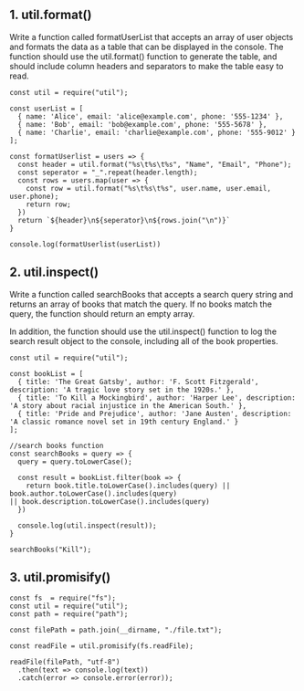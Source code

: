 ## 1. util.format()
Write a function called formatUserList that accepts an array of user objects and formats the data as a table that can be displayed in the console.
The function should use the util.format() function to generate the table,
and should include column headers and separators to make the table easy to read.

```
const util = require("util");

const userList = [
  { name: 'Alice', email: 'alice@example.com', phone: '555-1234' },
  { name: 'Bob', email: 'bob@example.com', phone: '555-5678' },
  { name: 'Charlie', email: 'charlie@example.com', phone: '555-9012' }
]; 

const formatUserlist = users => {
  const header = util.format("%s\t%s\t%s", "Name", "Email", "Phone");
  const seperator = "_".repeat(header.length);
  const rows = users.map(user => {
    const row = util.format("%s\t%s\t%s", user.name, user.email, user.phone);
    return row;
  })
  return `${header}\n${seperator}\n${rows.join("\n")}`
}

console.log(formatUserlist(userList))
```
## 2. util.inspect()
Write a function called searchBooks that accepts a search query string and returns an array of books that match the query. If no books match the query, the function should return an empty array.

In addition, the function should use the util.inspect() function to log the search result object to the console, including all of the book properties.

```
const util = require("util");

const bookList = [
  { title: 'The Great Gatsby', author: 'F. Scott Fitzgerald', description: 'A tragic love story set in the 1920s.' },
  { title: 'To Kill a Mockingbird', author: 'Harper Lee', description: 'A story about racial injustice in the American South.' },
  { title: 'Pride and Prejudice', author: 'Jane Austen', description: 'A classic romance novel set in 19th century England.' }
];

//search books function
const searchBooks = query => {
  query = query.toLowerCase();
  
  const result = bookList.filter(book => {
    return book.title.toLowerCase().includes(query) || book.author.toLowerCase().includes(query)
|| book.description.toLowerCase().includes(query)
  })

  console.log(util.inspect(result));
}

searchBooks("Kill");
```
## 3. util.promisify()

```
const fs  = require("fs");
const util = require("util");
const path = require("path");

const filePath = path.join(__dirname, "./file.txt");

const readFile = util.promisify(fs.readFile);

readFile(filePath, "utf-8")
  .then(text => console.log(text))
  .catch(error => console.error(error));
```
